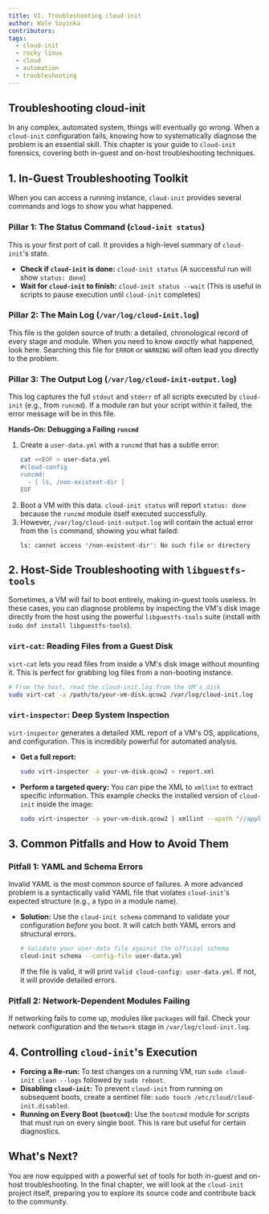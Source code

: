 ```yaml
---
title: VI. Troubleshooting cloud-init
author: Wale Soyinka
contributors:
tags:
  - cloud-init
  - rocky linux
  - cloud
  - automation
  - troubleshooting
---
```


## Troubleshooting cloud-init

In any complex, automated system, things will eventually go wrong. When a `cloud-init` configuration fails, knowing how to systematically diagnose the problem is an essential skill. This chapter is your guide to `cloud-init` forensics, covering both in-guest and on-host troubleshooting techniques.

## 1. In-Guest Troubleshooting Toolkit

When you can access a running instance, `cloud-init` provides several commands and logs to show you what happened.

### Pillar 1: The Status Command (`cloud-init status`)

This is your first port of call. It provides a high-level summary of `cloud-init`'s state.

*   **Check if `cloud-init` is done:** `cloud-init status`
    (A successful run will show `status: done`)
*   **Wait for `cloud-init` to finish:** `cloud-init status --wait`
    (This is useful in scripts to pause execution until `cloud-init` completes)

### **Pillar 2: The Main Log (`/var/log/cloud-init.log`)**

This file is the golden source of truth: a detailed, chronological record of every stage and module. When you need to know *exactly* what happened, look here. Searching this file for `ERROR` or `WARNING` will often lead you directly to the problem.

### **Pillar 3: The Output Log (`/var/log/cloud-init-output.log`)**

This log captures the full `stdout` and `stderr` of all scripts executed by `cloud-init` (e.g., from `runcmd`). If a module ran but your script within it failed, the error message will be in this file.

**Hands-On: Debugging a Failing `runcmd`**

1.  Create a `user-data.yml` with a `runcmd` that has a subtle error:
    ```bash
    cat <<EOF > user-data.yml
    #cloud-config
    runcmd:
      - [ ls, /non-existent-dir ]
    EOF
    ```
2.  Boot a VM with this data. `cloud-init status` will report `status: done` because the `runcmd` module itself executed successfully.
3.  However, `/var/log/cloud-init-output.log` will contain the actual error from the `ls` command, showing you what failed:
    ```
    ls: cannot access '/non-existent-dir': No such file or directory
    ```

## **2. Host-Side Troubleshooting with `libguestfs-tools`**

Sometimes, a VM will fail to boot entirely, making in-guest tools useless. In these cases, you can diagnose problems by inspecting the VM's disk image directly from the host using the powerful `libguestfs-tools` suite (install with `sudo dnf install libguestfs-tools`).

### **`virt-cat`: Reading Files from a Guest Disk**

`virt-cat` lets you read files from inside a VM's disk image without mounting it. This is perfect for grabbing log files from a non-booting instance.

```bash
# From the host, read the cloud-init.log from the VM's disk
sudo virt-cat -a /path/to/your-vm-disk.qcow2 /var/log/cloud-init.log
```

### **`virt-inspector`: Deep System Inspection**

`virt-inspector` generates a detailed XML report of a VM's OS, applications, and configuration. This is incredibly powerful for automated analysis.

*   **Get a full report:**
    ```bash
    sudo virt-inspector -a your-vm-disk.qcow2 > report.xml
    ```
*   **Perform a targeted query:** You can pipe the XML to `xmllint` to extract specific information. This example checks the installed version of `cloud-init` inside the image:
    ```bash
    sudo virt-inspector -a your-vm-disk.qcow2 | xmllint --xpath "//application[name='cloud-init']/version/text()" -
    ```

## **3. Common Pitfalls and How to Avoid Them**

### **Pitfall 1: YAML and Schema Errors**

Invalid YAML is the most common source of failures. A more advanced problem is a syntactically valid YAML file that violates `cloud-init`'s expected structure (e.g., a typo in a module name).

*   **Solution:** Use the `cloud-init schema` command to validate your configuration *before* you boot. It will catch both YAML errors and structural errors.
    ```bash
    # Validate your user-data file against the official schema
    cloud-init schema --config-file user-data.yml
    ```
    If the file is valid, it will print `Valid cloud-config: user-data.yml`. If not, it will provide detailed errors.

### **Pitfall 2: Network-Dependent Modules Failing**

If networking fails to come up, modules like `packages` will fail. Check your network configuration and the `Network` stage in `/var/log/cloud-init.log`.

## **4. Controlling `cloud-init`'s Execution**

*   **Forcing a Re-run:** To test changes on a running VM, run `sudo cloud-init clean --logs` followed by `sudo reboot`.
*   **Disabling `cloud-init`:** To prevent `cloud-init` from running on subsequent boots, create a sentinel file: `sudo touch /etc/cloud/cloud-init.disabled`.
*   **Running on Every Boot (`bootcmd`):** Use the `bootcmd` module for scripts that must run on every single boot. This is rare but useful for certain diagnostics.

## **What's Next?**

You are now equipped with a powerful set of tools for both in-guest and on-host troubleshooting. In the final chapter, we will look at the `cloud-init` project itself, preparing you to explore its source code and contribute back to the community.
